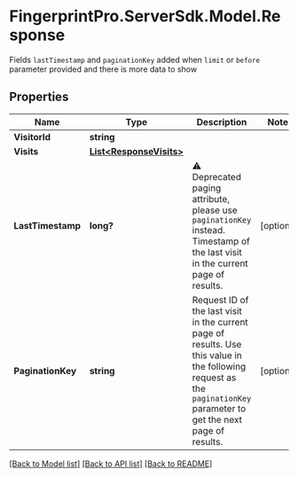 # FingerprintPro.ServerSdk.Model.Response
Fields `lastTimestamp` and `paginationKey` added when `limit` or `before` parameter provided and there is more data to show

## Properties

Name | Type | Description | Notes
------------ | ------------- | ------------- | -------------
**VisitorId** | **string** |  | 
**Visits** | [**List&lt;ResponseVisits&gt;**](ResponseVisits.md) |  | 
**LastTimestamp** | **long?** | ⚠️ Deprecated paging attribute, please use `paginationKey` instead. Timestamp of the last visit in the current page of results.  | [optional] 
**PaginationKey** | **string** | Request ID of the last visit in the current page of results. Use this value in the following request as the `paginationKey` parameter to get the next page of results. | [optional] 

[[Back to Model list]](../README.md#documentation-for-models) [[Back to API list]](../README.md#documentation-for-api-endpoints) [[Back to README]](../README.md)

